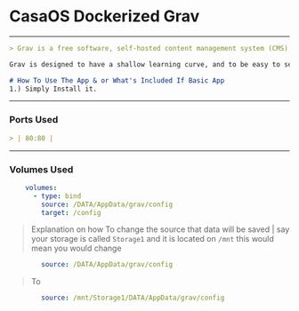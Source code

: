 # CasaOS Dockerized Grav
---
```md
> Grav is a free software, self-hosted content management system (CMS) written in the PHP programming language and based on the Symfony web application framework. It uses a flat file database for both backend and frontend.

Grav is designed to have a shallow learning curve, and to be easy to set up. The focus of Grav is speed and simplicity, rather than an abundance of built-in features that come at the expense of complexity.
```
```md
# How To Use The App & or What's Included If Basic App
1.) Simply Install it.
```
---

### Ports Used
```md
> | 80:80 |  
```
---

### Volumes Used
```yaml
    volumes:
      - type: bind
        source: /DATA/AppData/grav/config
        target: /config
```
> Explanation on how To change the source that data will be saved | say your storage is called `Storage1` and it is located on `/mnt` this would mean you would change 
```yaml
        source: /DATA/AppData/grav/config
```
> To
```yaml
        source: /mnt/Storage1/DATA/AppData/grav/config
```
